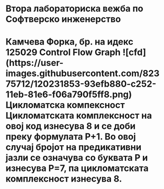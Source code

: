 <h1> Втора лабораториска вежба по Софтверско инженерство
<h1> Камчева Форка, бр. на идекс 125029
Control Flow Graph
![cfd](https://user-images.githubusercontent.com/82375712/120231853-93efb880-c252-11eb-81e6-f06a790f5ff8.png)
Цикломатска компексност
Цикломатската комплексност на овој код изнесува 8 и се доби преку формулата P+1. Во овој случај бројот на предикативни јазли се означува со буквата Р и изнесува Р=7, па цикломатската комплексност изнесува 8.
